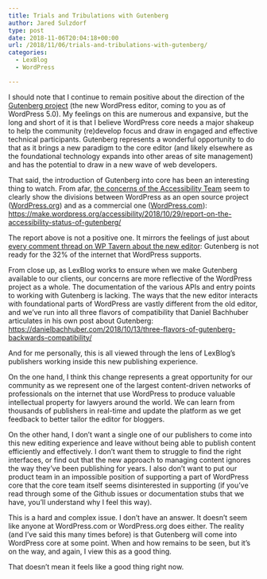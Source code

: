 ```yaml
---
title: Trials and Tribulations with Gutenberg
author: Jared Sulzdorf
type: post
date: 2018-11-06T20:04:18+00:00
url: /2018/11/06/trials-and-tribulations-with-gutenberg/
categories:
  - LexBlog
  - WordPress

---
```

I should note that I continue to remain positive about the direction of the [Gutenberg project][1] (the new WordPress editor, coming to you as of WordPress 5.0). My feelings on this are numerous and expansive, but the long and short of it is that I believe WordPress core needs a major shakeup to help the community (re)develop focus and draw in engaged and effective technical participants. Gutenberg represents a wonderful opportunity to do that as it brings a new paradigm to the core editor (and likely elsewhere as the foundational technology expands into other areas of site management) and has the potential to draw in a new wave of web developers.

That said, the introduction of Gutenberg into core has been an interesting thing to watch. From afar, [the concerns of the Accessibility Team][2] seem to clearly show the divisions between WordPress as an open source project ([WordPress.org][3]) and as a commercial one ([WordPress.com][4]): https://make.wordpress.org/accessibility/2018/10/29/report-on-the-accessibility-status-of-gutenberg/

<!--more-->

The report above is not a positive one. It mirrors the feelings of just about [every comment thread on WP Tavern about the new editor][5]: Gutenberg is not ready for the 32% of the internet that WordPress supports.

From close up, as LexBlog works to ensure when we make Gutenberg available to our clients, our concerns are more reflective of the WordPress project as a whole. The documentation of the various APIs and entry points to working with Gutenberg is lacking. The ways that the new editor interacts with foundational parts of WordPress are vastly different from the old editor, and we&#8217;ve run into all three flavors of compatibility that Daniel Bachhuber articulates in his own post about Gutenberg: https://danielbachhuber.com/2018/10/13/three-flavors-of-gutenberg-backwards-compatibility/

And for me personally, this is all viewed through the lens of LexBlog&#8217;s publishers working inside this new publishing experience.

On the one hand, I think this change represents a great opportunity for our community as we represent one of the largest content-driven networks of professionals on the internet that use WordPress to produce valuable intellectual property for lawyers around the world. We can learn from thousands of publishers in real-time and update the platform as we get feedback to better tailor the editor for bloggers.

On the other hand, I don&#8217;t want a single one of our publishers to come into this new editing experience and leave without being able to publish content efficiently and effectively. I don&#8217;t want them to struggle to find the right interfaces, or find out that the new approach to managing content ignores the way they&#8217;ve been publishing for years. I also don&#8217;t want to put our product team in an impossible position of supporting a part of WordPress core that the core team itself seems disinterested in supporting (if you&#8217;ve read through some of the Github issues or documentation stubs that we have, you&#8217;ll understand why I feel this way).

This is a hard and complex issue. I don&#8217;t have an answer. It doesn&#8217;t seem like anyone at WordPress.com or WordPress.org does either. The reality (and I&#8217;ve said this many times before) is that Gutenberg will come into WordPress core at some point. When and how remains to be seen, but it&#8217;s on the way, and again, I view this as a good thing.

That doesn&#8217;t mean it feels like a good thing right now.

 [1]: https://wordpress.org/gutenberg/
 [2]: https://wptavern.com/wordpress-accessibility-team-delivers-sobering-assessment-of-gutenberg-we-have-to-draw-a-line
 [3]: https://wordpress.org/
 [4]: https://wordpress.com/
 [5]: https://wptavern.com/tag/gutenberg